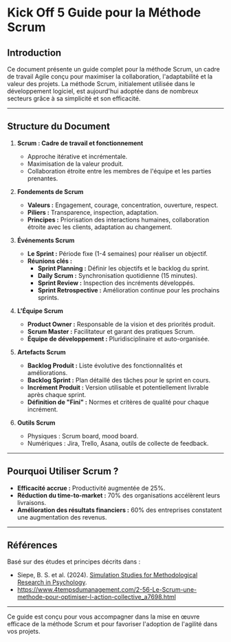 #  Kick Off 5 Guide pour la Méthode Scrum

## Introduction

Ce document présente un guide complet pour la méthode Scrum, un cadre de travail Agile conçu pour maximiser la collaboration, l'adaptabilité et la valeur des projets. La méthode Scrum, initialement utilisée dans le développement logiciel, est aujourd'hui adoptée dans de nombreux secteurs grâce à sa simplicité et son efficacité.

---

## Structure du Document

1. **Scrum : Cadre de travail et fonctionnement**
   - Approche itérative et incrémentale.
   - Maximisation de la valeur produit.
   - Collaboration étroite entre les membres de l'équipe et les parties prenantes.

2. **Fondements de Scrum**
   - **Valeurs :** Engagement, courage, concentration, ouverture, respect.
   - **Piliers :** Transparence, inspection, adaptation.
   - **Principes :** Priorisation des interactions humaines, collaboration étroite avec les clients, adaptation au changement.

3. **Événements Scrum**
   - **Le Sprint :** Période fixe (1-4 semaines) pour réaliser un objectif.
   - **Réunions clés :**
     - **Sprint Planning :** Définir les objectifs et le backlog du sprint.
     - **Daily Scrum :** Synchronisation quotidienne (15 minutes).
     - **Sprint Review :** Inspection des incréments développés.
     - **Sprint Retrospective :** Amélioration continue pour les prochains sprints.

4. **L'Équipe Scrum**
   - **Product Owner :** Responsable de la vision et des priorités produit.
   - **Scrum Master :** Facilitateur et garant des pratiques Scrum.
   - **Équipe de développement :** Pluridisciplinaire et auto-organisée.

5. **Artefacts Scrum**
   - **Backlog Produit :** Liste évolutive des fonctionnalités et améliorations.
   - **Backlog Sprint :** Plan détaillé des tâches pour le sprint en cours.
   - **Incrément Produit :** Version utilisable et potentiellement livrable après chaque sprint.
   - **Définition de "Fini" :** Normes et critères de qualité pour chaque incrément.

6. **Outils Scrum**
   - Physiques : Scrum board, mood board.
   - Numériques : Jira, Trello, Asana, outils de collecte de feedback.

---

## Pourquoi Utiliser Scrum ?

- **Efficacité accrue :** Productivité augmentée de 25%.
- **Réduction du time-to-market :** 70% des organisations accélèrent leurs livraisons.
- **Amélioration des résultats financiers :** 60% des entreprises constatent une augmentation des revenus.

---

## Références

Basé sur des études et principes décrits dans :  
- Siepe, B. S. et al. (2024). [Simulation Studies for Methodological Research in Psychology](https://doi.org/10.31234/osf.io/ufgy6).
- https://www.4tempsdumanagement.com/2-56-Le-Scrum-une-methode-pour-optimiser-l-action-collective_a7698.html
---

Ce guide est conçu pour vous accompagner dans la mise en œuvre efficace de la méthode Scrum et pour favoriser l'adoption de l'agilité dans vos projets.
